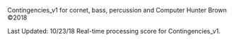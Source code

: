 
Contingencies_v1
for cornet, bass, percussion and Computer
Hunter Brown
©2018

Last Updated: 10/23/18
Real-time processing score for Contingencies_v1.

